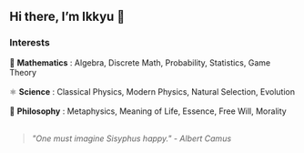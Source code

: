 ## Hi there, I’m Ikkyu 👋

### Interests  

📐 **Mathematics** : Algebra, Discrete Math, Probability, Statistics, Game Theory  <br><br>
⚛️ **Science** : Classical Physics, Modern Physics, Natural Selection, Evolution   <br><br>
🧠 **Philosophy** : Metaphysics, Meaning of Life, Essence, Free Will, Morality  <br><br>


> *"One must imagine Sisyphus happy."* - *Albert Camus*  
